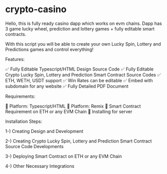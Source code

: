 # crypto-casino

Hello,
this is fully ready casino dapp which works on evm chains. Dapp has 3 game lucky wheel, prediction and lottery games + fully editable smart contracts.

With this script you will be able to create your own Lucky Spin, Lottery and Predictions games and control everything!


Features:

✅ Fully Editable Typescript/HTML Design Source Code
✅ Fully Editable Crypto Lucky Spin, Lottery and Prediction Smart Contract Source Codes
✅ ETH, WETH, USDT support
✅ Win Rates can be editable
✅ Embed with subdomain for any website
✅ Fully Detailed PDF Document
 


Requirements:

📝 Platform: Typescript/HTML
📝 Platform: Remix
📝 Smart Contract Requirement on ETH or any EVM Chain
📝 Installing for server


Installation Steps:

1-) Creating Design and Development

2-) Creating Crypto Lucky Spin, Lottery and Prediction Smart Contract Source Code Developments

3-) Deploying Smart Contract on ETH or any EVM Chain

4-) Other Necessary Integrations
